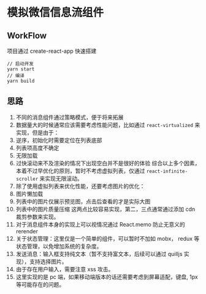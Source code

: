 # 模拟微信信息流组件

## WorkFlow
项目通过 create-react-app 快速搭建
```
// 启动开发
yarn start
// 编译
yarn build
```

## 思路

1. 不同的消息组件通过策略模式，便于将来拓展
2. 数据量大的时候通常应该需要考虑性能问题，比如通过 `react-virtualized` 来实现，但是由于：
  1. 逆序，初始化时需要定位在列表底部
  2. 列表项高度不确定
  3. 无限加载
  4. 过快滚动来不及渲染的情况下出现空白并不是很好的体验
  综合以上多个因素，本着不过早优化的原则，暂时不考虑虚拟列表，仅通过 `react-infinite-scroller` 来实现无限滚动。
3. 除了使用虚拟列表来优化性能，还要考虑图片的优化：
  1. 图片懒加载
  2. 列表中的图片仅展示预览图，点击后查看的才是实际大图
  3. 列表中的图片质量压缩
  这两点比较容易实现，第二，三点通常通过添加 cdn 裁剪参数来实现。
4. 对于消息组件本身的实现上可以视情况通过 React.memo 防止无意义的 rerender
5. 关于状态管理：这里仅是一个简单的组件，可以暂时不加如 mobx， redux 等状态管理，以免增加系统的复杂度。
6. 发送消息：输入框支持纯文本（暂不支持富文本，后续可以通过 quilljs 实现），支持选择图片。
7. 由于存在用户输入，需要注意 xss 攻击。
8. 这里实现的是 pc 端，如果移动端版本的话还需要考虑到屏幕适配，键盘, 1px等可能存在的问题。
